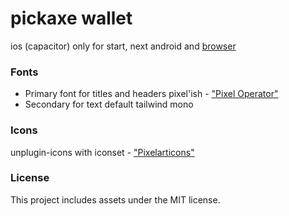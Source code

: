 # pickaxe wallet

ios (capacitor) only for start, next android and [browser](https://github.com/Jervis2049/vite-plugin-crx-mv3?tab=readme-ov-file)

### Fonts

* Primary font for titles and headers pixel'ish - ["Pixel Operator"](https://www.dafont.com/pixel-operator.font?text=Whereas+disregard+and+contempt+for+human+rights+have+resulted)
* Secondary for text default tailwind mono


### Icons

unplugin-icons with iconset - ["Pixelarticons"](https://icones.js.org/collection/pixelarticons)

### License

This project includes assets under the MIT license.

